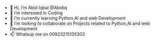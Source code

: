 - 👋 Hi, I’m Abid Iqbal @Abidiq
- 👀 I’m interested in Coding
- 🌱 I’m currently learning Python,AI and web Development
- 💞️ I’m looking to collaborate on Projects related to Python,AI and web Development
- 📫 Whatsup me on 00923215135303


<!---
Abidiq/Abidiq is a ✨ special ✨ repository because its `README.md` (this file) appears on your GitHub profile.
You can click the Preview link to take a look at your changes.
--->
